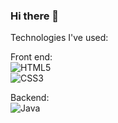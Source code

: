 ### Hi there 👋

<!--
**krissmed/krissmed** is a ✨ _special_ ✨ repository because its `README.md` (this file) appears on your GitHub profile.

Here are some ideas to get you started:

<img alt="LinkedIn" src="https://img.shields.io/badge/linkedin%20-%230077B5.svg?&style=for-the-badge&logo=linkedin&logoColor=white"/>
- 🔭 I’m currently working on ...
- 🌱 I’m currently learning ...
- 👯 I’m looking to collaborate on ...
- 🤔 I’m looking for help with ...
- 💬 Ask me about ...
- 📫 How to reach me: ...
- 😄 Pronouns: ...
- ⚡ Fun fact: ...
-->

Technologies I've used:

Front end:<br>
<img alt="HTML5" src="https://img.shields.io/badge/html5%20-%23E34F26.svg?&style=for-the-badge&logo=html5&logoColor=white"/><br>
<img alt="CSS3" src="https://img.shields.io/badge/css3%20-%231572B6.svg?&style=for-the-badge&logo=css3&logoColor=white"/><br>

Backend:<br>
<img alt="Java" src="https://img.shields.io/badge/java-%23ED8B00.svg?&style=for-the-badge&logo=java&logoColor=white"/><br>
